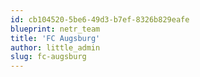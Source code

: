 ```yaml
---
id: cb104520-5be6-49d3-b7ef-8326b829eafe
blueprint: netr_team
title: 'FC Augsburg'
author: little_admin
slug: fc-augsburg
---
```

